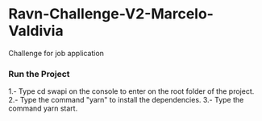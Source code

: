 # Ravn-Challenge-V2-Marcelo-Valdivia
Challenge for job application

### Run the Project
1.- Type cd swapi on the console to enter on the root folder of the project.
2.- Type the command "yarn" to install the dependencies.
3.- Type the command yarn start.
